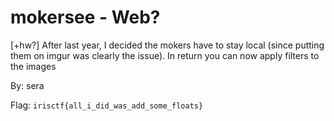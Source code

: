 # mokersee - Web?
\[+hw?\] After last year, I decided the mokers have to stay local (since putting them on imgur was clearly the issue). In return you can now apply filters to the images

By: sera

Flag: `irisctf{all_i_did_was_add_some_floats}`
